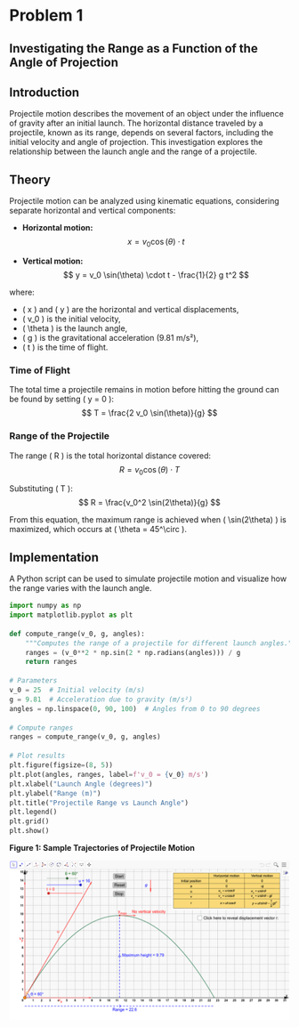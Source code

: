 # Problem 1

## Investigating the Range as a Function of the Angle of Projection

## Introduction
Projectile motion describes the movement of an object under the influence of gravity after an initial launch. The horizontal distance traveled by a projectile, known as its range, depends on several factors, including the initial velocity and angle of projection. This investigation explores the relationship between the launch angle and the range of a projectile.

## Theory
Projectile motion can be analyzed using kinematic equations, considering separate horizontal and vertical components:

- **Horizontal motion:**
  $$ x = v_0 \cos(\theta) \cdot t $$
  
- **Vertical motion:**
  $$ y = v_0 \sin(\theta) \cdot t - \frac{1}{2} g t^2 $$
  
where:
- \( x \) and \( y \) are the horizontal and vertical displacements,
- \( v_0 \) is the initial velocity,
- \( \theta \) is the launch angle,
- \( g \) is the gravitational acceleration (9.81 m/s²),
- \( t \) is the time of flight.

### Time of Flight
The total time a projectile remains in motion before hitting the ground can be found by setting \( y = 0 \):
  $$ T = \frac{2 v_0 \sin(\theta)}{g} $$

### Range of the Projectile
The range \( R \) is the total horizontal distance covered:
  $$ R = v_0 \cos(\theta) \cdot T $$
  
Substituting \( T \):
  $$ R = \frac{v_0^2 \sin(2\theta)}{g} $$

From this equation, the maximum range is achieved when \( \sin(2\theta) \) is maximized, which occurs at \( \theta = 45^\circ \).

## Implementation
A Python script can be used to simulate projectile motion and visualize how the range varies with the launch angle.

```python
import numpy as np
import matplotlib.pyplot as plt

def compute_range(v_0, g, angles):
    """Computes the range of a projectile for different launch angles."""
    ranges = (v_0**2 * np.sin(2 * np.radians(angles))) / g
    return ranges

# Parameters
v_0 = 25  # Initial velocity (m/s)
g = 9.81  # Acceleration due to gravity (m/s²)
angles = np.linspace(0, 90, 100)  # Angles from 0 to 90 degrees

# Compute ranges
ranges = compute_range(v_0, g, angles)

# Plot results
plt.figure(figsize=(8, 5))
plt.plot(angles, ranges, label=f'v_0 = {v_0} m/s')
plt.xlabel("Launch Angle (degrees)")
plt.ylabel("Range (m)")
plt.title("Projectile Range vs Launch Angle")
plt.legend()
plt.grid()
plt.show()
```


**Figure 1: Sample Trajectories of Projectile Motion**

![Graphical Representation: Projectile Motion](./_pics/Graph1.png)
